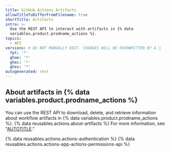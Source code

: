 ```yaml
---
title: GitHub Actions Artifacts
allowTitleToDifferFromFilename: true
shortTitle: Artifacts
intro: >-
  Use the REST API to interact with artifacts in {% data
  variables.product.prodname_actions %}.
topics:
  - API
versions: # DO NOT MANUALLY EDIT. CHANGES WILL BE OVERWRITTEN BY A 🤖
  fpt: '*'
  ghae: '*'
  ghec: '*'
  ghes: '*'
autogenerated: rest
---
```


## About artifacts in {% data variables.product.prodname_actions %}

You can use the REST API to download, delete, and retrieve information about workflow artifacts in {% data variables.product.prodname_actions %}. {% data reusables.actions.about-artifacts %} For more information, see "[AUTOTITLE](/actions/using-workflows/storing-workflow-data-as-artifacts)."

{% data reusables.actions.actions-authentication %} {% data reusables.actions.actions-app-actions-permissions-api %}

<!-- Content after this section is automatically generated -->
